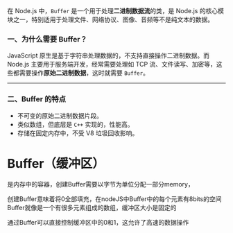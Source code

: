 在 Node.js 中，`Buffer` 是一个用于处理**二进制数据流**的类，是 Node.js 的核心模块之一，特别适用于处理文件、网络协议、图像、音频等不是纯文本的数据。

### 一、为什么需要 Buffer？

JavaScript 原生是基于字符串处理数据的，不支持直接操作二进制数据。而 Node.js 主要用于服务端开发，经常需要处理如 TCP 流、文件读写、加密等，这些都需要操作**原始二进制数据**，这时就需要 `Buffer`。

---

### 二、Buffer 的特点

- 不可变的原始二进制数据片段。
- 类似数组，但底层是 `C++` 实现的，性能高。
- 存储在固定内存中，不受 V8 垃圾回收影响。

# Buffer（缓冲区）

是内存中的容器，创建Buffer需要以字节为单位分配一部分memory，

创建Buffer意味着将0全部填充，在nodeJS中Buffer中的每个元素有8bits的空间
Buffer就像是一个有很多元素组成的数组，缓冲区大小是固定的

通过Buffer可以直接控制缓冲区中的0和1，这允许了高速的数据操作

